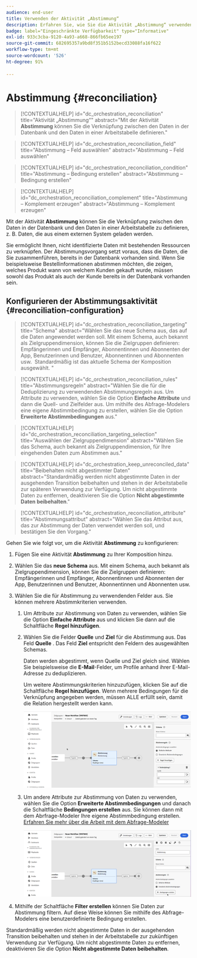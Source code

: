 ```yaml
---
audience: end-user
title: Verwenden der Aktivität „Abstimmung“
description: Erfahren Sie, wie Sie die Aktivität „Abstimmung“ verwenden.
badge: label="Eingeschränkte Verfügbarkeit" type="Informative"
exl-id: 933c3cba-9120-4a93-a668-866fb65ee197
source-git-commit: 682695357a9bd8f351b5152becd33088fa16f622
workflow-type: tm+mt
source-wordcount: '526'
ht-degree: 91%

---
```


# Abstimmung {#reconciliation}

>[!CONTEXTUALHELP]
>id="dc_orchestration_reconciliation"
>title="Aktivität „Abstimmung“"
>abstract="Mit der Aktivität **Abstimmung** können Sie die Verknüpfung zwischen den Daten in der Datenbank und den Daten in einer Arbeitstabelle definieren."

>[!CONTEXTUALHELP]
>id="dc_orchestration_reconciliation_field"
>title="Abstimmung – Feld auswählen"
>abstract="Abstimmung – Feld auswählen"

>[!CONTEXTUALHELP]
>id="dc_orchestration_reconciliation_condition"
>title="Abstimmung – Bedingung erstellen"
>abstract="Abstimmung – Bedingung erstellen"

>[!CONTEXTUALHELP]
>id="dc_orchestration_reconciliation_complement"
>title="Abstimmung – Komplement erzeugen"
>abstract="Abstimmung – Komplement erzeugen"

Mit der Aktivität **Abstimmung** können Sie die Verknüpfung zwischen den Daten in der Datenbank und den Daten in einer Arbeitstabelle zu definieren, z. B. Daten, die aus einem externen System geladen werden.

<!--For example, the **Reconciliation** activity can be placed after a **Load file** activity to import non-standard data into the database. In this case, the **Reconciliation** activity lets you define the link between the data in the Adobe Campaign database and the data in the work table.-->

Sie ermöglicht Ihnen, nicht identifizierte Daten mit bestehenden Ressourcen zu verknüpfen. Der Abstimmungsvorgang setzt voraus, dass die Daten, die Sie zusammenführen, bereits in der Datenbank vorhanden sind. Wenn Sie beispielsweise Bestellinformationen abstimmen möchten, die zeigen, welches Produkt wann von welchem Kunden gekauft wurde, müssen sowohl das Produkt als auch der Kunde bereits in der Datenbank vorhanden sein.

## Konfigurieren der Abstimmungsaktivität {#reconciliation-configuration}

>[!CONTEXTUALHELP]
>id="dc_orchestration_reconciliation_targeting"
>title="Schema"
>abstract="Wählen Sie das neue Schema aus, das auf die Daten angewendet werden soll. Mit einem Schema, auch bekannt als Zielgruppendimension, können Sie die Zielgruppen definieren: Empfängerinnen und Empfänger, Abonnentinnen und Abonnenten der App, Benutzerinnen und Benutzer, Abonnentinnen und Abonnenten usw.  Standardmäßig ist das aktuelle Schema der Komposition ausgewählt. "

>[!CONTEXTUALHELP]
>id="dc_orchestration_reconciliation_rules"
>title="Abstimmungsregeln"
>abstract="Wählen Sie die für die Deduplizierung zu verwendenden Abstimmungsregeln aus. Um Attribute zu verwenden, wählen Sie die Option **Einfache Attribute** und dann die Quell- und Zielfelder aus. Um mithilfe des Abfrage-Modelers eine eigene Abstimmbedingung zu erstellen, wählen Sie die Option **Erweiterte Abstimmbedingungen** aus."

>[!CONTEXTUALHELP]
>id="dc_orchestration_reconciliation_targeting_selection"
>title="Auswählen der Zielgruppendimension"
>abstract="Wählen Sie das Schema, auch bekannt als Zielgruppendimension, für Ihre eingehenden Daten zum Abstimmen aus."

>[!CONTEXTUALHELP]
>id="dc_orchestration_keep_unreconciled_data"
>title="Beibehalten nicht abgestimmter Daten"
>abstract="Standardmäßig werden nicht abgestimmte Daten in der ausgehenden Transition beibehalten und stehen in der Arbeitstabelle zur späteren Verwendung zur Verfügung. Um nicht abgestimmte Daten zu entfernen, deaktivieren Sie die Option **Nicht abgestimmte Daten beibehalten**."

>[!CONTEXTUALHELP]
>id="dc_orchestration_reconciliation_attribute"
>title="Abstimmungsattribut"
>abstract="Wählen Sie das Attribut aus, das zur Abstimmung der Daten verwendet werden soll, und bestätigen Sie den Vorgang."

Gehen Sie wie folgt vor, um die Aktivität **Abstimmung** zu konfigurieren:

1. Fügen Sie eine Aktivität **Abstimmung** zu Ihrer Komposition hinzu.

1. Wählen Sie das **neue Schema** aus. Mit einem Schema, auch bekannt als Zielgruppendimension, können Sie die Zielgruppen definieren: Empfängerinnen und Empfänger, Abonnentinnen und Abonnenten der App, Benutzerinnen und Benutzer, Abonnentinnen und Abonnenten usw.

1. Wählen Sie die für Abstimmung zu verwendenden Felder aus. Sie können mehrere Abstimmkriterien verwenden.

   1. Um Attribute zur Abstimmung von Daten zu verwenden, wählen Sie die Option **Einfache Attribute** aus und klicken Sie dann auf die Schaltfläche **Regel hinzufügen**.
   1. Wählen Sie die Felder **Quelle** und **Ziel** für die Abstimmung aus. Das Feld **Quelle** . Das Feld **Ziel** entspricht den Feldern des ausgewählten Schemas.

      Daten werden abgestimmt, wenn Quelle und Ziel gleich sind. Wählen Sie beispielsweise die **E-Mail**-Felder, um Profile anhand ihrer E-Mail-Adresse zu deduplizieren.

      Um weitere Abstimmungskriterien hinzuzufügen, klicken Sie auf die Schaltfläche **Regel hinzufügen**. Wenn mehrere Bedingungen für die Verknüpfung angegeben werden, müssen ALLE erfüllt sein, damit die Relation hergestellt werden kann.

      ![](../assets/reconciliation-rules.png)

   1. Um andere Attribute zur Abstimmung von Daten zu verwenden, wählen Sie die Option **Erweiterte Abstimmbedingungen** und danach die Schaltfläche **Bedingungen erstellen** aus. Sie können dann mit dem Abrfrage-Modeler Ihre eigene Abstimmbedingung erstellen. [Erfahren Sie mehr über die Arbeit mit dem Abfrage-Modeler](../../query/query-modeler-overview.md)

      ![](../assets/reconciliation-advanced.png)

1. Mithilfe der Schaltfläche **Filter erstellen** können Sie Daten zur Abstimmung filtern. Auf diese Weise können Sie mithilfe des Abfrage-Modelers eine benutzerdefinierte Bedingung erstellen.

Standardmäßig werden nicht abgestimmte Daten in der ausgehenden Transition beibehalten und stehen in der Arbeitstabelle zur zukünftigen Verwendung zur Verfügung. Um nicht abgestimmte Daten zu entfernen, deaktivieren Sie die Option **Nicht abgestimmte Daten beibehalten**.

<!--
## Example {#reconciliation-example}

The following example demonstrates a workflow that creates an audience of profiles directly from an imported file containing new clients. It is made up of the following activities:

The workflow is designed as follows:

![](../assets/workflow-reconciliation-sample-1.0.png)

 
It is built with the following activities:

* A [Load file](load-file.md) activity uploads a file containing profiles data that were extracted from an external tool.

    For example:

    ```
    lastname;firstname;email;birthdate;
    JACKMAN;Megan;megan.jackman@testmail.com;07/08/1975;
    PHILLIPS;Edward;phillips@testmail.com;09/03/1986;
    WEAVER;Justin;justin_w@testmail.com;11/15/1990;
    MARTIN;Babe;babeth_martin@testmail.net;11/25/1964;
    REESE;Richard;rreese@testmail.com;02/08/1987;
    ```

* A **Reconciliation** activity which identifies the incoming data as profiles, by using the **email** and **Date of birth** fields as reconciliation criteria.

    ![](../assets/workflow-reconciliation-sample-1.1.png)

* A [Save audience](save-audience.md) activity to create a new audience based on these updates. You can also replace the **Save audience** activity by an **End** activity if no specific audience needs to be created or updated. Recipient profiles are updated in any case when you run the workflow.


## Compatibility {#reconciliation-compat}

The **Reconciliation** activity does not exist in the Client console. All **Enrichments** activities created in the Client console with the reconciliation options enabled are displayed as **Reconciliation** activities in Campaign Web user interface.
-->
